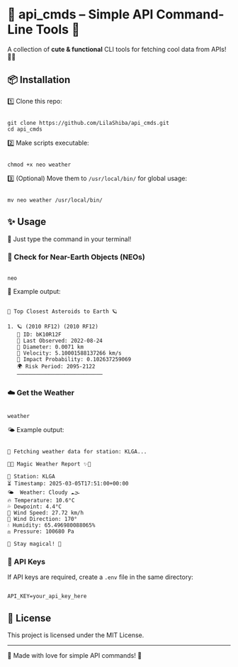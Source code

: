 # 🌟 api_cmds – Simple API Command-Line Tools 🚀  

A collection of **cute & functional** CLI tools for fetching cool data from APIs! 🐱‍💻  

## 📦 Installation  

1️⃣ Clone this repo:  

<pre><code>
git clone https://github.com/LilaShiba/api_cmds.git  
cd api_cmds
</code></pre>

2️⃣  Make scripts executable:  

<pre><code>
chmod +x neo weather
</code></pre>

3️⃣ (Optional) Move them to `/usr/local/bin/` for global usage:  

<pre><code>
mv neo weather /usr/local/bin/
</code></pre>

## ✨ Usage  

💫 Just type the command in your terminal!  

### 🔭 Check for Near-Earth Objects (NEOs)  

<pre><code>
neo
</code></pre>

📡 Example output:  
<pre><code>
🚀 Top Closest Asteroids to Earth 🪐

1. 🪐 (2010 RF12) (2010 RF12)
   📌 ID: bK10R12F
   📅 Last Observed: 2022-08-24
   🔭 Diameter: 0.0071 km
   💨 Velocity: 5.10001588137266 km/s
   🎯 Impact Probability: 0.102637259069
   🌍 Risk Period: 2095-2122
   ───────────────────────────
</code></pre>

### ☁️ Get the Weather  

<pre><code>
weather
</code></pre>

🌤 Example output:  
<pre><code>
🔮 Fetching weather data for station: KLGA...

🌙✨ Magic Weather Report ✨🌙

📍 Station: KLGA
⏳ Timestamp: 2025-03-05T17:51:00+00:00
🌤️  Weather: Cloudy ☁️🌫️
🔥 Temperature: 10.6°C
💦 Dewpoint: 4.4°C
💨 Wind Speed: 27.72 km/h
🧭 Wind Direction: 170°
💧 Humidity: 65.496980088065%
⚖️ Pressure: 100680 Pa

🌟 Stay magical! 🌟
</code></pre>

### 🔑 API Keys  

If API keys are required, create a `.env` file in the same directory:  

<pre><code>
API_KEY=your_api_key_here
</code></pre>

## 📜 License  

This project is licensed under the MIT License.  

---
  
💖 Made with love for simple API commands! 🚀  
